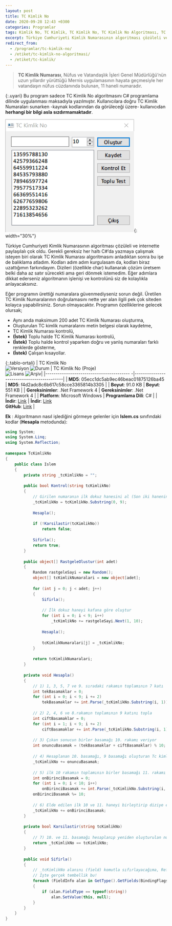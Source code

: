 ```yaml
---
layout: post
title: TC Kimlik No
date: 2020-09-28 12:43 +0300
categories: Programlar
tags: Kimlik No, TC Kimlik, TC Kimlik No, TC Kimlik No Algoritması, TC Kimlik Numarası
excerpt: Türkiye Cumhuriyeti Kimlik Numarasının algoritması çözüleli ve internette paylaşılalı çok oldu. Gerekli gereksiz her haltı C#’da yazmaya çalışmak isteyen biri olarak TC Kimlik Numarası algoritmasını anladıktan sonra bu işe de balıklama atladım....
redirect_from:
  - /programlar/tc-kimlik-no/
  - /etiket/tc-kimlik-no-algoritmasi/
  - /etiket/tc-kimlik/
---
```

> **TC Kimlik Numarası**, Nüfus ve Vatandaşlık İşleri Genel Müdürlüğü’nün uzun yıllardır yürüttüğü Mernis uygulamasının hayata geçmesiyle her vatandaşın nüfus cüzdanında bulunan, 11 haneli numaradır. 

{:.uyari}
Bu program sadece TC Kimlik No algoritmasını C# programlama dilinde uygulanması maksadıyla yazılmıştır. Kullanıcılara doğru TC Kimlik Numaraları sunarken -kaynak kodlarından da görüleceği üzere- kullanıcıdan **herhangi bir bilgi asla sızdırmamaktadır**.

![tc-kimlik-no](/images/programlar/tc-kimlik-no.png){: width="30%"}

 Türkiye Cumhuriyeti Kimlik Numarasının algoritması çözüleli ve internette paylaşılalı çok oldu. Gerekli gereksiz her haltı C#’da yazmaya çalışmak isteyen biri olarak TC Kimlik Numarası algoritmasını anladıktan sonra bu işe de balıklama atladım. Kodları adım adım kurgulasam da, kodları biraz uzattığımın farkındayım. Dizileri (özellikle char) kullanarak çözüm üretsem belki daha az satır sürecekti ama geri dönmek istemedim. Eğer adımlara dikkat ederseniz algoritmanın işlenişi ve kontrolünü siz de kolaylıkla anlayacaksınız.

Eğer programın ürettiği numaralara güvenmediyseniz sorun değil. Üretilen TC Kimlik Numaralarının doğrulamasını nette yer alan ilgili pek çok siteden kolayca yapabilirsiniz. Sorun olmayacaktır. Programın özelliklerine gelecek olursak;

- Aynı anda maksimum 200 adet TC Kimlik Numarası oluşturma,
- Oluşturulan TC kimlik numaralarını metin belgesi olarak kaydetme,
- TC Kimlik Numarası kontrolü,
- **(İstek)** Toplu halde TC Kimlik Numarası kontrolü,
- **(İstek)** Toplu halde kontrol yaparken doğru ve yanlış numaraları farklı renklerde gösterme,
- **(İstek)** Çalışan kısayollar.

{:.tablo-ortali}
| TC Kimlik No<br>![Versiyon](https://img.shields.io/badge/Versiyon-1.21-blueviolet.svg?style=flat) ![Durum](https://img.shields.io/badge/Durum-Çalışıyor-success.svg?style=flat) | TC Kimlik No (Proje)<br>![Lisans](https://img.shields.io/badge/Lisans-MIT-blue.svg?style=flat) ![Arşiv](https://img.shields.io/badge/Arşiv-orange.svg?style=flat)|
|----------------------------------------- -|-------------------------------------------|
| **MD5**: 05ecc1dc5ab9ec46beac01875126ba45 | **MD5**: f4d2adc8c6b617c58cce3365814b3305 | 
| **Boyut**: 91.0 KB                       | **Boyut**: 551 KB                         |
| **Gereksinimler**: .Net Framework 4     | **Gereksinimler**: .Net Framework 4     |
| **Platform**: Microsoft Windows           | **Programlama Dili**: C#                  |
| **İndir**: [Link](https://www.dropbox.com/s/cqas7tsm6q5as2j/tc-kimlik-no.zip?dl=1)         | **İndir**: [Link](https://www.dropbox.com/s/6smrlz98wnehow8/tc-kimlik-no-proje.zip?dl=1)  <br> **GitHub**: [Link](https://github.com/Umut-D/TC-Kimlik-No) |

**Ek** : Algoritmanın nasıl işlediğini görmeye gelenler için **Islem.cs** sınıfındaki kodlar (**Hesapla** metodunda):

```csharp
using System;
using System.Linq;
using System.Reflection;

namespace TcKimlikNo
{
    public class Islem
    {
        private string _tcKimlikNo = "";

        public bool Kontrol(string tcKimlikNo)
        {
            // Girilen numaranın ilk dokuz hanesini al (Son iki hanenin doğruluğunu program hesaplayacak)
            _tcKimlikNo = tcKimlikNo.Substring(0, 9);

            Hesapla();

            if (!Karsilastir(tcKimlikNo))
                return false;

            Sifirla();
            return true;
        }

        public object[] RastgeleOlustur(int adet)
        {
            Random rastgeleSayi = new Random();
            object[] tcKimlikNumaralari = new object[adet];

            for (int j = 0; j < adet; j++)
            {
                Sifirla();

                // İlk dokuz haneyi kafana göre oluştur
                for (int i = 0; i < 9; i++)
                    _tcKimlikNo += rastgeleSayi.Next(1, 10);

                Hesapla();

                tcKimlikNumaralari[j] = _tcKimlikNo;
            }

            return tcKimlikNumaralari;
        }

        private void Hesapla()
        {
            // 1) 1, 3, 5, 7 ve 9. sıradaki rakamın toplamının 7 katı 
            int tekBasamaklar = 0;
            for (int i = 0; i < 9; i += 2)
                tekBasamaklar += int.Parse(_tcKimlikNo.Substring(i, 1)) * 7;

            // 2) 2, 4, 6 ve 8.rakamın toplamının 9 katını topla
            int ciftBasamaklar = 0;
            for (int i = 1; i < 9; i += 2)
                ciftBasamaklar += int.Parse(_tcKimlikNo.Substring(i, 1)) * 9;

            // 3) Çıkan sonucun birler basamağı 10. rakamı veriyor
            int onuncuBasamak = (tekBasamaklar + ciftBasamaklar) % 10;

            // 4) Hesaplanan 10. basamağı, 9 basamağı oluşturan Tc kimlik numarasına ekle
            _tcKimlikNo += onuncuBasamak;

            // 5) ilk 10 rakamın toplamının birler basamağı 11. rakamı veriyor
            int onBirinciBasamak = 0;
            for (int i = 0; i < 10; i++)
                onBirinciBasamak += int.Parse(_tcKimlikNo.Substring(i, 1));
            onBirinciBasamak %= 10;

            // 6) Elde edilen ilk 10 ve 11. haneyi birleştirip diziye ekle
            _tcKimlikNo += onBirinciBasamak;
        }

        private bool Karsilastir(string tcKimlikNo)
        {
            // 7) 10. ve 11. basamağı hesaplanıp yeniden oluşturulan numarayla, sisteme girileni karşılaştır
            return _tcKimlikNo == tcKimlikNo;
        }

        public void Sifirla()
        {
            // _tcKimlikNo alanını (field) komutla sıfırlayacağıma, Reflection kullandım
            // İşte gerçek tembellik bu!
            foreach (FieldInfo alan in GetType().GetFields(BindingFlags.Instance | BindingFlags.NonPublic).ToArray())
            {
                if (alan.FieldType == typeof(string))
                    alan.SetValue(this, null);
            }
        }
    }
}
```